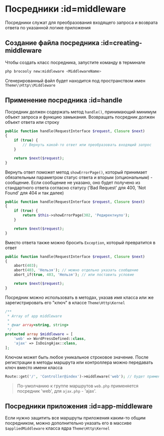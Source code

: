 # Посредники :id=middleware

Посредники служат для преобразования входящего запроса и возврата ответа по указанной логике приложения

## Создание файла посредника :id=creating-middleware

Чтобы создать класс посредника, запустите команду в терминале

```sh
php brocooly new:middleware <MiddlewareName>
```

Сгенерированный файл будет находится под пространством имен `Theme\\Http\\Middleware`

## Применение посредника :id=handle

Посредник должен содержать метод `handle()`, принимающий минимум объект запроса и функцию замыкания. Возвращать посредник должен объект ответа или строку

```php
public function handle(RequestInterface $request, Closure $next)
{
    if (true) {
        // Вернуть какой-то ответ или преобразовать входящий запрос
    }

    return $next($request);
}
```

Вернуть ответ поможет метод `showErrorPage()`, который принимает обязательным параметром статус ответа и вторым (опциональным) - сообщение. Если сообщение не указано, оно будет получено из стандартного ответа согласно статусу ('Bad Request' для 400, 'Not Found' для 404 и так далее)

```php
public function handle(RequestInterface $request, Closure $next)
{
    if (true) {
        return $this->showErrorPage(302, 'Редиректнуло');
    }

    return $next($request);
}
```

Вместо ответа также можно бросить `Exception`, который превратится в ответ

```php
public function handle(RequestInterface $request, Closure $next)
{
    abort(403);
    abort(403, 'Нельзя'); // можно отдельно указать сообщение
    abort_if(true, 403, 'Нельзя'); // или поставить условие

    return $next($request);
}
```

Посредник можно использовать в методах, указав имя класса или же зарегистрировать его "ключ" в классе `Theme\Http\Kernel`

```php
/**
 * Array of app middleware
 *
 * @var array<string, string>
 */
protected array $middleware = [
    'web' => WordPressDefined::class,
    'ajax' => IsDoingAjax::class,
];
```

Ключом может быть любое уникальное строковое значение. После регистрации в методы маршрута или контроллера можно передавать ключ вместо имени класса

```php
Route::get('/', 'Controller@index')->middleware('web'); // будет применен посредник WordPressDefined
```

> По-умолчанию к группе маршрутов `web.php` применяется посредник 'web', для `ajax.php` - 'ajax'.

## Посредники приложения :id=app-middleware

Если нужно защитить все маршруты приложения каким-то общим посредником, можно дополнительно указать его в массиве `$appliedMiddleware` класса ядра `Theme\Http\Kernel`
